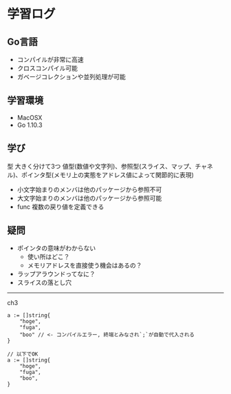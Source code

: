# 学習ログ
## Go言語
- コンパイルが非常に高速
- クロスコンパイル可能
- ガベージコレクションや並列処理が可能


## 学習環境
- MacOSX
- Go 1.10.3


## 学び
型
大きく分けて3つ
値型(数値や文字列)、参照型(スライス、マップ、チャネル)、ポインタ型(メモリ上の実態をアドレス値によって関節的に表現)
- 小文字始まりのメンバは他のパッケージから参照不可
- 大文字始まりのメンバは他のパッケージから参照可能
- func 複数の戻り値を定義できる


## 疑問
- ポインタの意味がわからない
  - 使い所はどこ？
  - メモリアドレスを直接使う機会はあるの？
- ラップアラウンドってなに？
- スライスの落とし穴

---

ch3

```
a := []string{
    "hoge",
    "fuga",
    "boo" // <- コンパイルエラー, 終端とみなされ`;`が自動で代入される
}

// 以下でOK
a := []string{
    "hoge",
    "fuga",
    "boo",
}
```

